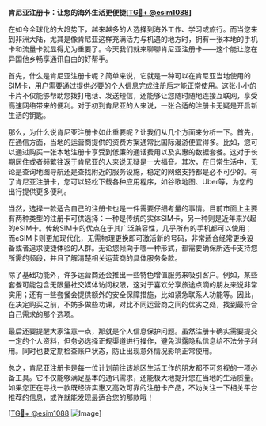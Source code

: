 **肯尼亚注册卡：让您的海外生活更便捷[[TG💪+ @esim1088](https://t.me/s/esim1088)]**

在如今全球化的大趋势下，越来越多的人选择到海外工作、学习或旅行。而当您来到非洲大陆，尤其是像肯尼亚这样充满活力与机遇的地方时，拥有一张本地的手机卡和流量卡就显得尤为重要了。今天我们就来聊聊肯尼亚注册卡——这个能让您在异国他乡畅享通讯自由的好帮手。

首先，什么是肯尼亚注册卡呢？简单来说，它就是一种可以在肯尼亚当地使用的SIM卡，用户需要通过提供必要的个人信息完成注册后才能正常使用。这张小小的卡片不仅能够帮助您拨打电话、发送短信，还能够让您随时随地连接互联网，享受高速网络带来的便利。对于初到肯尼亚的人来说，一张合适的注册卡无疑是开启新生活的钥匙。

那么，为什么说肯尼亚注册卡如此重要呢？让我们从几个方面来分析一下。首先，在通信方面，当地的运营商提供的资费方案通常比国际漫游便宜得多。比如，您可以通过购买一张本地注册卡享受到低廉的通话费用以及实惠的数据套餐。这对于长期居住或者频繁往返于肯尼亚的人来说无疑是一大福音。其次，在日常生活中，无论是查询地图导航还是查找附近的服务设施，稳定的网络支持都是必不可少的。有了肯尼亚注册卡，您可以轻松下载各种应用程序，如谷歌地图、Uber等，为您的出行提供更多便利。

当然，选择一款适合自己的注册卡也是一件需要仔细考量的事情。目前市面上主要有两种类型的注册卡可供选择：一种是传统的实体SIM卡，另一种则是近年来兴起的eSIM卡。传统SIM卡的优点在于其广泛兼容性，几乎所有的手机都可以使用；而eSIM卡则更加现代化，无需物理更换即可激活新的号码，非常适合经常更换设备或者追求便捷体验的人群。无论您倾向于哪一种形式，都需要确保所选卡支持您所需的频段，并且了解清楚相关运营商的具体服务条款。

除了基础功能外，许多运营商还会推出一些特色增值服务来吸引客户。例如，某些套餐可能包含无限量社交媒体访问权限，这对于喜欢分享旅途点滴的朋友来说非常实用；还有一些套餐会提供额外的安全保障措施，比如紧急联系人功能等。因此，在决定购买之前，不妨多做些功课，对比不同运营商之间的优劣之处，找到最符合自己需求的那个选项。

最后还要提醒大家注意一点，那就是个人信息保护问题。虽然注册卡确实需要提交一定的个人资料，但务必选择正规渠道进行操作，避免泄露隐私信息给不法分子利用。同时也要定期检查账户状态，防止出现意外情况影响正常使用。

总之，肯尼亚注册卡是每一位计划前往该地区生活工作的朋友都不可忽视的一项必备工具。它不仅能够满足基本的通讯需求，还能极大地提升您在当地的生活质量。如果您正在寻找一款既经济实惠又高效可靠的注册卡产品，不妨关注一下相关平台推荐的信息，或许就能发现最适合您的那款哦！

[[TG💪+ @esim1088](https://t.me/s/esim1088) ![Image](https://i.postimg.cc/4NQfJmqS/Snipaste-2025-05-13-00-14-12.png)]